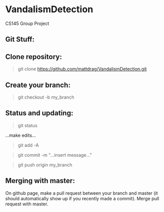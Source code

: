 # VandalismDetection

CS145 Group Project

## Git Stuff:

## Clone repository:
> git clone https://github.com/mattdrag/VandalismDetection.git

## Create your branch:
> git checkout -b my_branch

## Status and updating:
> git status

...make edits...

> git add -A

> git commit -m "...insert message..."

> git push origin my_branch

## Merging with master:

On github page, make a pull request between your branch and master
(it should automatically show up if you recently made a commit).
Merge pull request with master.